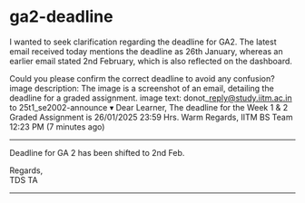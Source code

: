 # ga2-deadline

I wanted to seek clarification regarding the deadline for GA2. The latest email received today mentions the deadline as 26th January, whereas an earlier email stated 2nd February, which is also reflected on the dashboard.

Could you please confirm the correct deadline to avoid any confusion?  
image description: The image is a screenshot of an email, detailing the deadline for a graded assignment.
image text: donot\_reply@study.iitm.ac.in
to 25t1\_se2002-announce ▾
Dear Learner,
The deadline for the Week 1 & 2 Graded Assignment is 26/01/2025 23:59 Hrs.
Warm Regards,
IITM BS Team
12:23 PM (7 minutes ago)

---

Deadline for GA 2 has been shifted to 2nd Feb.

Regards,  
TDS TA

---

